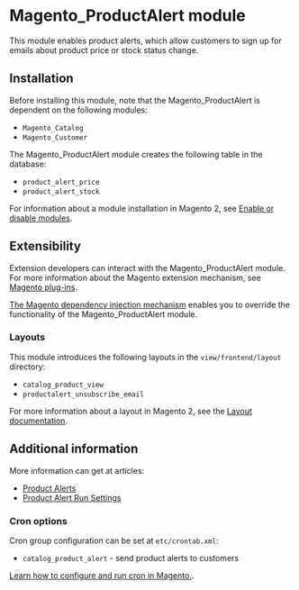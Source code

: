 # Magento_ProductAlert module

This module enables product alerts, which allow customers to sign up for emails about product price or stock status change.

## Installation

Before installing this module, note that the Magento_ProductAlert is dependent on the following modules:
- `Magento_Catalog`
- `Magento_Customer`

The Magento_ProductAlert module creates the following table in the database:
- `product_alert_price`
- `product_alert_stock`

For information about a module installation in Magento 2, see [Enable or disable modules](https://devdocs.magento.com/guides/v2.4/install-gde/install/cli/install-cli-subcommands-enable.html).

## Extensibility

Extension developers can interact with the Magento_ProductAlert module. For more information about the Magento extension mechanism, see [Magento plug-ins](https://devdocs.magento.com/guides/v2.4/extension-dev-guide/plugins.html).

[The Magento dependency injection mechanism](https://devdocs.magento.com/guides/v2.4/extension-dev-guide/depend-inj.html) enables you to override the functionality of the Magento_ProductAlert module.

### Layouts

This module introduces the following layouts in the `view/frontend/layout` directory:
- `catalog_product_view`
- `productalert_unsubscribe_email`

For more information about a layout in Magento 2, see the [Layout documentation](https://devdocs.magento.com/guides/v2.4/frontend-dev-guide/layouts/layout-overview.html).

## Additional information

More information can get at articles:
- [Product Alerts](https://docs.magento.com/user-guide/catalog/inventory-product-alerts.html)
- [Product Alert Run Settings](https://docs.magento.com/user-guide/catalog/inventory-product-alert-run-settings.html)

### Cron options

Cron group configuration can be set at `etc/crontab.xml`:
- `catalog_product_alert` - send product alerts to customers

[Learn how to configure and run cron in Magento.](http://devdocs.magento.com/guides/v2.4/config-guide/cli/config-cli-subcommands-cron.html).

